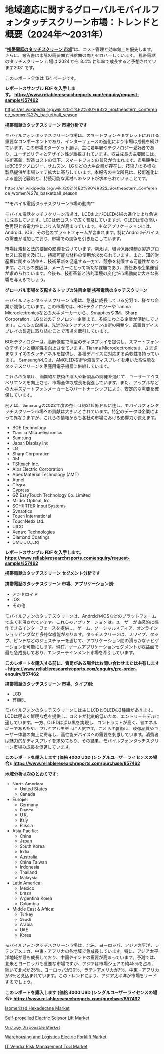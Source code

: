 <p><h1>地域適応に関するグローバルモバイルフォンタッチスクリーン市場：トレンドと概要（2024年～2031年）</h1></p><p>&ldquo;<strong><a href="https://www.reliableresearchreports.com/mobile-phone-touch-screen-r857462?utm_campaign=107&utm_medium=9&utm_source=Github&utm_content=ia&utm_term=31102024&utm_id=mobile-phone-touch-screen">携帯電話のタッチスクリーン 市場</a></strong>&rdquo;は、コスト管理と効率向上を優先します。 さらに、報告書は市場の需要面と供給面の両方をカバーしています。 携帯電話のタッチスクリーン 市場は 2024 から 8.4% に年率で成長すると予想されています2031 です。</p>
<p>このレポート全体は 164 ページです。</p>
<p><strong>レポートのサンプル PDF を入手します。&nbsp;<a href="https://www.reliableresearchreports.com/enquiry/request-sample/857462?utm_campaign=107&utm_medium=9&utm_source=Github&utm_content=ia&utm_term=31102024&utm_id=mobile-phone-touch-screen">https://www.reliableresearchreports.com/enquiry/request-sample/857462</a></strong></p>
<p><a href="https://en.wikipedia.org/wiki/2021%E2%80%9322_Southeastern_Conference_women%27s_basketball_season?utm_campaign=107&utm_medium=9&utm_source=Github&utm_content=ia&utm_term=31102024&utm_id=mobile-phone-touch-screen">https://en.wikipedia.org/wiki/2021%E2%80%9322_Southeastern_Conference_women%27s_basketball_season</a></p>
<p><strong>携帯電話のタッチスクリーン 市場分析です</strong></p>
<p><p>モバイルフォンタッチスクリーン市場は、スマートフォンやタブレットにおける重要なコンポーネントであり、インターフェースの進化により市場は成長を続けています。この市場のターゲット層は、主に若年層やテクノロジー愛好者であり、ユーザビリティとデザイン性が重視されています。収益成長の主要因には、技術革新、製造コストの低下、スマートフォンの普及が含まれます。市場競争にはBOEテクノロジー、サムスン、LGなどの大手企業が存在し、技術力と多様な製品提供が市場シェア拡大に寄与しています。本報告の主な所見は、技術進化による差別化戦略と、持続可能な素材へのシフトが求められていることです。</p></p>
<p>https://en.wikipedia.org/wiki/2021%E2%80%9322_Southeastern_Conference_women%27s_basketball_season</p>
<p><p>**モバイル電話タッチスクリーン市場の動向**</p><p>モバイル電話タッチスクリーン市場は、LCDおよびOLED技術の進化により急速に成長しています。LCDは低コストで広く普及していますが、OLEDは質の高い色再現と省電力性により人気が高まっています。主なアプリケーションには、Android、iOS、その他のプラットフォームが含まれます。特にAndroidデバイスの需要が増加しており、市場での競争を引き起こしています。</p><p>市場は規制と法的要因の影響を受けています。例えば、環境保護規制が製造プロセスに影響を及ぼし、持続可能な材料の使用が求められています。また、知的財産権に関する法律も、技術革新を促進する一方で、競争を制限する可能性があります。これらの要因は、メーカーにとって新たな課題であり、責任ある企業運営が求められています。今後も、技術革新と法的環境の変化が市場動向に大きな影響を与えるでしょう。</p></p>
<p><strong>グローバル市場を支配するトップの注目企業 携帯電話のタッチスクリーン</strong></p>
<p><p>モバイルフォンタッチスクリーン市場は、急速に成長している分野で、様々な企業が競争しています。この市場では、BOEテクノロジーやTianma Microelectronicsなどの大手メーカーから、Synapticsや3M、Sharp Corporation、LGなどのテクノロジー企業まで、多岐にわたる企業が活動しています。これらの企業は、先進的なタッチスクリーン技術の開発や、高画質ディスプレイの製造に取り組むことで市場を牽引しています。 </p><p>BOEテクノロジーは、高解像度で薄型のディスプレイを提供し、スマートフォンのデザインと機能性を向上させています。Tianma Microelectronicsは、さまざまなサイズのタッチパネルを提供し、各種デバイスに対応する柔軟性を持っています。 SamsungやLGは、AMOLED技術や液晶ディスプレイを用いた高性能なタッチスクリーンを家庭用電子機器に供給しています。 </p><p>これらの企業は、画期的な技術の導入や新製品の開発を通じて、ユーザーエクスペリエンスを向上させ、市場全体の成長を促進しています。また、アップルなどの大手スマートフォンメーカーとのパートナーシップにより、安定的な需要を確保しています。 </p><p>例えば、Samsungの2022年度の売上は約2118億ドルに達し、モバイルフォンタッチスクリーン市場への貢献は大きいとされています。特定のデータは企業によって異なりますが、これらの情報からも各社の市場における影響力が窺えます。</p></p>
<p><ul><li>BOE Technology</li><li>Tianma Microelectronics</li><li>Samsung</li><li>Japan Display Inc</li><li>LG</li><li>Sharp Corporation</li><li>3M</li><li>TSItouch Inc.</li><li>Alps Electric Corporation</li><li>Apex Material Technology (AMT)</li><li>Atmel</li><li>Cirque</li><li>Cypress</li><li>GZ EasyTouch Technology Co. Limited</li><li>Mildex Optical, Inc.</li><li>SCHURTER Input Systems</li><li>Synaptics</li><li>Touch International</li><li>TouchNetix Ltd.</li><li>UICO</li><li>Xenarc Technologies</li><li>Diamond Coatings</li><li>DMC CO.,Ltd</li></ul></p>
<p><strong>レポートのサンプル PDF を入手します。 <a href="https://www.reliableresearchreports.com/enquiry/request-sample/857462?utm_campaign=107&utm_medium=9&utm_source=Github&utm_content=ia&utm_term=31102024&utm_id=mobile-phone-touch-screen">https://www.reliableresearchreports.com/enquiry/request-sample/857462</a></strong></p>
<p><strong>携帯電話のタッチスクリーン セグメント分析です</strong></p>
<p><strong>携帯電話のタッチスクリーン 市場、アプリケーション別:</strong></p>
<p><ul><li>アンドロイド</li><li>iOS</li><li>その他</li></ul></p>
<p><p>モバイルフォンのタッチスクリーンは、AndroidやiOSなどのプラットフォームで広く利用されています。これらのアプリケーションは、ユーザーが直感的に操作できるインターフェースを提供し、ゲーム、ソーシャルメディア、オンラインショッピングなど多様な機能があります。タッチスクリーンは、スワイプ、タップ、ピンチなどのジェスチャーを通じて、アプリケーション間の滑らかなナビゲーションを可能にします。現在、ゲームアプリケーションセグメントが収益面で最も急成長しており、エンターテインメント市場を牽引しています。</p></p>
<p><strong>このレポートを購入する前に、質問がある場合はお問い合わせまたは共有します - <a href="https://www.reliableresearchreports.com/enquiry/pre-order-enquiry/857462?utm_campaign=107&utm_medium=9&utm_source=Github&utm_content=ia&utm_term=31102024&utm_id=mobile-phone-touch-screen">https://www.reliableresearchreports.com/enquiry/pre-order-enquiry/857462</a></strong></p>
<p><strong>携帯電話のタッチスクリーン 市場、タイプ別:</strong></p>
<p><ul><li>LCD</li><li>有機EL</li></ul></p>
<p><p>モバイルフォンのタッチスクリーンには主にLCDとOLEDの2種類があります。LCDは明るく鮮明な色を提供し、コストが比較的低いため、エントリーモデルに適しています。一方、OLEDは深い黒を実現し、コントラストが高く、省エネルギーであるため、プレミアムモデルに人気です。これらの技術は、映像品質やユーザー体験の向上に寄与し、高性能デバイスへの需要を刺激しています。消費者は魅力的なディスプレイを求めており、その結果、モバイルフォンタッチスクリーン市場の成長を促進しています。</p></p>
<p><strong>このレポートを購入します (価格 4000 USD (シングルユーザーライセンスの場合): <a href="https://www.reliableresearchreports.com/purchase/857462?utm_campaign=107&utm_medium=9&utm_source=Github&utm_content=ia&utm_term=31102024&utm_id=mobile-phone-touch-screen">https://www.reliableresearchreports.com/purchase/857462</a></strong></p>
<p><strong>地域分析は次のとおりです:</strong></p>
<p><ul>
    <li>
        North America:
        <ul>
            <li>United States</li>
            <li>Canada</li>
        </ul>
    </li>
    <li>
        Europe:
        <ul>
            <li>Germany</li>
            <li>France</li>
            <li>U.K.</li>
            <li>Italy</li>
            <li>Russia</li>
        </ul>
    </li>
    <li>
        Asia-Pacific:
        <ul>
            <li>China</li>
            <li>Japan</li>
            <li>South Korea</li>
            <li>India</li>
            <li>Australia</li>
            <li>China Taiwan</li>
            <li>Indonesia</li>
            <li>Thailand</li>
            <li>Malaysia</li>
        </ul>
    </li>
    <li>
        Latin America:
        <ul>
            <li>Mexico</li>
            <li>Brazil</li>
            <li>Argentina Korea</li>
            <li>Colombia</li>
        </ul>
    </li>
    <li>
        Middle East & Africa:
        <ul>
            <li>Turkey</li>
            <li>Saudi</li>
            <li>Arabia</li>
            <li>UAE</li>
            <li>Korea</li>
        </ul>
    </li>
    </ul></p>
<p><p>モバイルフォンタッチスクリーン市場は、北米、ヨーロッパ、アジア太平洋、ラテンアメリカ、中東・アフリカの各地域で急成長しています。特に、アジア太平洋地域が最も成長しており、中国やインドの需要が高まっています。予測では、北米とヨーロッパも重要な市場ですが、アジアは市場シェアの約45％を占め、続いて北米が25％、ヨーロッパが20％、ラテンアメリカが7％、中東・アフリカが3％と見込まれています。このトレンドにより、アジア太平洋が市場をリードするでしょう。</p></p>
<p><strong>このレポートを購入します (価格 4000 USD (シングルユーザーライセンスの場合): <a href="https://www.reliableresearchreports.com/purchase/857462?utm_campaign=107&utm_medium=9&utm_source=Github&utm_content=ia&utm_term=31102024&utm_id=mobile-phone-touch-screen">https://www.reliableresearchreports.com/purchase/857462</a></strong></p>
<p><p><a href="https://github.com/NasrinKhan99/Market-Research-Report-List-1/blob/main/isomerized-hexadecane-market.md?utm_campaign=107&utm_medium=9&utm_source=Github&utm_content=ia&utm_term=31102024&utm_id=mobile-phone-touch-screen">Isomerized Hexadecane Market</a></p><p><a href="https://issuu.com/reportprime-2/docs/self-propelled-electric-scissor-lif_ac1049ebf33fe6?utm_campaign=107&utm_medium=9&utm_source=Github&utm_content=ia&utm_term=31102024&utm_id=mobile-phone-touch-screen">Self-propelled Electric Scissor Lift Market</a></p><p><a href="https://www.linkedin.com/pulse/urology-disposable-market-dynamics-application-types-r1dxc?utm_campaign=107&utm_medium=9&utm_source=Github&utm_content=ia&utm_term=31102024&utm_id=mobile-phone-touch-screen">Urology Disposable Market</a></p><p><a href="https://issuu.com/reportprime-2/docs/warehousing-and-logistics-electric-_b89102913fd884?utm_campaign=107&utm_medium=9&utm_source=Github&utm_content=ia&utm_term=31102024&utm_id=mobile-phone-touch-screen">Warehousing and Logistics Electric Forklift Market</a></p><p><a href="https://github.com/JamesCox407/Market-Research-Report-List-1/blob/main/it-vendor-risk-management-tool-market.md?utm_campaign=107&utm_medium=9&utm_source=Github&utm_content=ia&utm_term=31102024&utm_id=mobile-phone-touch-screen">IT Vendor Risk Management Tool Market</a></p></p>